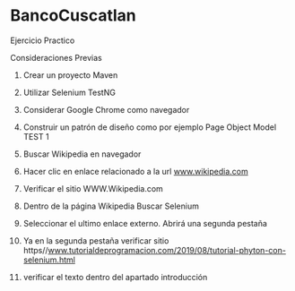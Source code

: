 # BancoCuscatlan


Ejercicio Practico

Consideraciones Previas
1.	Crear un proyecto Maven
2.	Utilizar Selenium TestNG
3.	Considerar Google Chrome como navegador
4.	Construir un patrón de diseño como por ejemplo Page Object Model
      TEST 1

1.	Buscar Wikipedia en navegador
2.	Hacer clic en enlace relacionado a la url www.wikipedia.com
3.	Verificar el sitio WWW.Wikipedia.com
4.	Dentro de la página Wikipedia Buscar Selenium
5.	Seleccionar el ultimo enlace externo. Abrirá una segunda pestaña
6.	Ya en la segunda pestaña verificar sitio
      https//www.tutorialdeprogramacion.com/2019/08/tutorial-phyton-con-selenium.html
7.	verificar el texto dentro del apartado introducción

